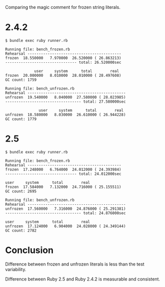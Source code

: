 Comparing the magic comment for frozen string literals.

# 2.4.2

```
$ bundle exec ruby runner.rb

Running file: bench_frozen.rb
Rehearsal ------------------------------------------
frozen  18.550000   7.970000  26.520000 ( 26.863213)
-------------------------------- total: 26.520000sec

             user     system      total        real
frozen  20.000000   8.010000  28.010000 ( 28.497608)
GC count: 1759

Running file: bench_unfrozen.rb
Rehearsal --------------------------------------------
unfrozen  19.540000   8.040000  27.580000 ( 28.023985)
---------------------------------- total: 27.580000sec

               user     system      total        real
unfrozen  18.580000   8.030000  26.610000 ( 26.944228)
GC count: 1779
```

# 2.5

```
$ bundle exec ruby runner.rb

Running file: bench_frozen.rb
Rehearsal ------------------------------------------
frozen  17.248000   6.764000  24.012000 ( 24.393984)
-------------------------------- total: 24.012000sec

user     system      total        real
frozen  17.584000   7.132000  24.716000 ( 25.155511)
GC count: 2695

Running file: bench_unfrozen.rb
Rehearsal --------------------------------------------
unfrozen  17.560000   7.316000  24.876000 ( 25.291381)
---------------------------------- total: 24.876000sec

user     system      total        real
unfrozen  17.124000   6.904000  24.028000 ( 24.349144)
GC count: 2782
```

# Conclusion

Difference between frozen and unfrozen literals is less than the test variability.

Difference between Ruby 2.5 and Ruby 2.4.2 is measurable and consistent.
